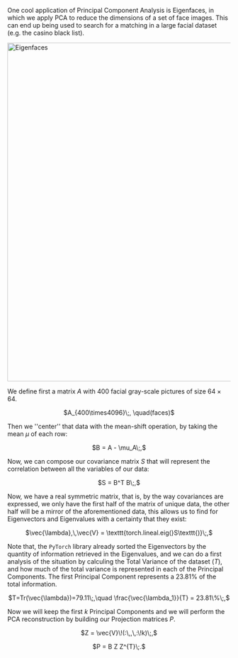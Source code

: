 One cool application of Principal Component Analysis is Eigenfaces, in which we apply PCA to reduce the dimensions of a set of face images. This can end up being used to search for a matching in a large facial dataset (e.g. the casino black list). 

<img width="764" alt="Eigenfaces" src="https://github.com/ggcr/eigenfaces-pca/assets/57730982/50b78bd9-3acb-4b90-ae9f-0f541057c734">

We define first a matrix $A$ with $400$ facial gray-scale pictures of size $64\times 64$.

<p align='center'>
$A_{400\times4096}\;, \quad(faces)$
</p>

Then we ''center'' that data with the mean-shift operation, by taking the mean $\mu$ of each row:

<p align='center'>
$B = A - \mu_A\;,$
</p>

Now, we can compose our covariance matrix $S$ that will represent the correlation between all the variables of our data:

<p align='center'>
$S = B^T B\;,$
</p>

Now, we have a real symmetric matrix, that is, by the way covariances are expressed, we only have the first half of the matrix of unique data, the other half will be a mirror of the aforementioned data, this allows us to find for Eigenvectors and Eigenvalues with a certainty that they exist:

<p align='center'>
$\vec{\lambda},\,\vec{V} = \texttt{torch.lineal.eig(}S\texttt{)}\;,$
</p>

Note that, the $\texttt{PyTorch}$ library already sorted the Eigenvectors by the quantity of information retrieved in the Eigenvalues, and we can do a first analysis of the situation by calculing the Total Variance of the dataset ($T$), and how much of the total variance is represented in each of the Principal Components. The first Principal Component represents a $23.81\%$ of the total information.

<p align='center'>
$T=Tr(\vec{\lambda})=79.11\;,\quad \frac{\vec{\lambda_1}}{T} = 23.81\%\;,$
</p>

Now we will keep the first $k$ Principal Components and we will perform the PCA reconstruction by building our Projection matrices $P$.

<p align='center'>
$Z = \vec{V}\!(:\,,\,:\!k)\;,$
</p>

<p align='center'>
$P = B Z Z^{T}\;.$
</p>
